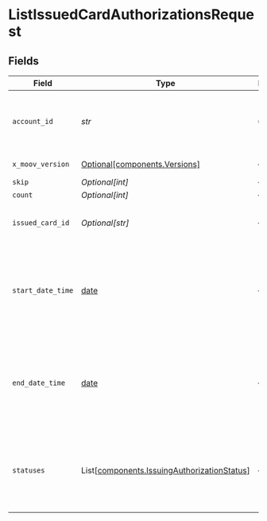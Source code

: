 # ListIssuedCardAuthorizationsRequest


## Fields

| Field                                                                                                | Type                                                                                                 | Required                                                                                             | Description                                                                                          | Example                                                                                              |
| ---------------------------------------------------------------------------------------------------- | ---------------------------------------------------------------------------------------------------- | ---------------------------------------------------------------------------------------------------- | ---------------------------------------------------------------------------------------------------- | ---------------------------------------------------------------------------------------------------- |
| `account_id`                                                                                         | *str*                                                                                                | :heavy_check_mark:                                                                                   | The Moov business account for which cards have been issued.                                          |                                                                                                      |
| `x_moov_version`                                                                                     | [Optional[components.Versions]](../../models/components/versions.md)                                 | :heavy_minus_sign:                                                                                   | Specify an API version.                                                                              |                                                                                                      |
| `skip`                                                                                               | *Optional[int]*                                                                                      | :heavy_minus_sign:                                                                                   | N/A                                                                                                  | 60                                                                                                   |
| `count`                                                                                              | *Optional[int]*                                                                                      | :heavy_minus_sign:                                                                                   | N/A                                                                                                  | 20                                                                                                   |
| `issued_card_id`                                                                                     | *Optional[str]*                                                                                      | :heavy_minus_sign:                                                                                   | Optional ID of the issued card to filter results.                                                    |                                                                                                      |
| `start_date_time`                                                                                    | [date](https://docs.python.org/3/library/datetime.html#date-objects)                                 | :heavy_minus_sign:                                                                                   | Optional date-time which inclusively filters all authorizations created after this date-time.        |                                                                                                      |
| `end_date_time`                                                                                      | [date](https://docs.python.org/3/library/datetime.html#date-objects)                                 | :heavy_minus_sign:                                                                                   | Optional date-time which exclusively filters all authorizations created before this date-time.       |                                                                                                      |
| `statuses`                                                                                           | List[[components.IssuingAuthorizationStatus](../../models/components/issuingauthorizationstatus.md)] | :heavy_minus_sign:                                                                                   | Optional, comma-separated statuses of the authorization to filter results.                           |                                                                                                      |